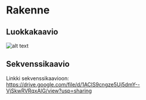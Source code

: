# Rakenne

## Luokkakaavio
![alt text](https://yuml.me/75b3b04d.png)

## Sekvenssikaavio
Linkki sekvenssikaavioon: https://drive.google.com/file/d/1AClS9cngze5Uj5dmY--VjSkwRVRqxAlG/view?usp=sharing

